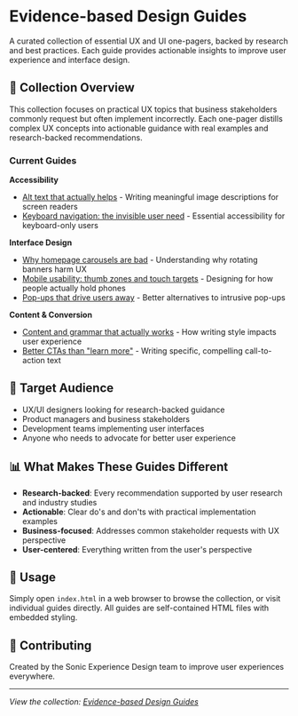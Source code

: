 # Evidence-based Design Guides

A curated collection of essential UX and UI one-pagers, backed by research and best practices. Each guide provides actionable insights to improve user experience and interface design.

## 📖 Collection Overview

This collection focuses on practical UX topics that business stakeholders commonly request but often implement incorrectly. Each one-pager distills complex UX concepts into actionable guidance with real examples and research-backed recommendations.

### Current Guides

**Accessibility**
- [Alt text that actually helps](alttext.html) - Writing meaningful image descriptions for screen readers
- [Keyboard navigation: the invisible user need](keyboard-navigation.html) - Essential accessibility for keyboard-only users

**Interface Design**
- [Why homepage carousels are bad](carousels.html) - Understanding why rotating banners harm UX
- [Mobile usability: thumb zones and touch targets](mobile-usability.html) - Designing for how people actually hold phones
- [Pop-ups that drive users away](popups-drive-away.html) - Better alternatives to intrusive pop-ups

**Content & Conversion**
- [Content and grammar that actually works](content-grammar.html) - How writing style impacts user experience
- [Better CTAs than "learn more"](better-ctas.html) - Writing specific, compelling call-to-action text

## 🎯 Target Audience

- UX/UI designers looking for research-backed guidance
- Product managers and business stakeholders
- Development teams implementing user interfaces
- Anyone who needs to advocate for better user experience

## 📊 What Makes These Guides Different

- **Research-backed**: Every recommendation supported by user research and industry studies
- **Actionable**: Clear do's and don'ts with practical implementation examples
- **Business-focused**: Addresses common stakeholder requests with UX perspective
- **User-centered**: Everything written from the user's perspective

## 🚀 Usage

Simply open `index.html` in a web browser to browse the collection, or visit individual guides directly. All guides are self-contained HTML files with embedded styling.

## 📝 Contributing

Created by the Sonic Experience Design team to improve user experiences everywhere.

---

*View the collection: [Evidence-based Design Guides](index.html)*
